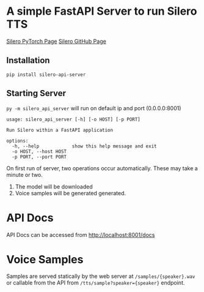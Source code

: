 # A simple FastAPI Server to run Silero TTS
[Silero PyTorch Page](https://pytorch.org/hub/snakers4_silero-models_tts/)
[Silero GitHub Page](https://github.com/snakers4/silero-models)

## Installation
`pip install silero-api-server`

## Starting Server
`py -m silero_api_server` will run on default ip and port (0.0.0.0:8001)

```
usage: silero_api_server [-h] [-o HOST] [-p PORT]

Run Silero within a FastAPI application

options:
  -h, --help            show this help message and exit
  -o HOST, --host HOST
  -p PORT, --port PORT
```

On first run of server, two operations occur automatically. These may take a minute or two.
1. The model will be downloaded 
2. Voice samples will be generated generated. 

# API Docs
API Docs can be accessed from [http://localhost:8001/docs](http://localhost:8001/docs)

# Voice Samples
Samples are served statically by the web server at `/samples/{speaker}.wav` or callable from the API from `/tts/sample?speaker={speaker}` endpoint.
